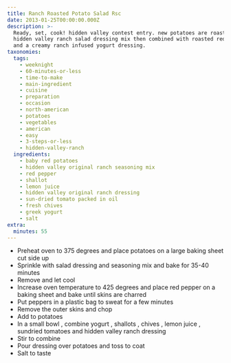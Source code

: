 ```yaml
---
title: Ranch Roasted Potato Salad Rsc
date: 2013-01-25T00:00:00.000Z
description: >-
  Ready, set, cook! hidden valley contest entry. new potatoes are roasted in
  hidden valley ranch salad dressing mix then combined with roasted red peppers
  and a creamy ranch infused yogurt dressing.
taxonomies:
  tags:
    - weeknight
    - 60-minutes-or-less
    - time-to-make
    - main-ingredient
    - cuisine
    - preparation
    - occasion
    - north-american
    - potatoes
    - vegetables
    - american
    - easy
    - 3-steps-or-less
    - hidden-valley-ranch
  ingredients:
    - baby red potatoes
    - hidden valley original ranch seasoning mix
    - red pepper
    - shallot
    - lemon juice
    - hidden valley original ranch dressing
    - sun-dried tomato packed in oil
    - fresh chives
    - greek yogurt
    - salt
extra:
  minutes: 55
---
```

 - Preheat oven to 375 degrees and place potatoes on a large baking sheet cut side up
 - Sprinkle with salad dressing and seasoning mix and bake for 35-40 minutes
 - Remove and let cool
 - Increase oven temperature to 425 degrees and place red pepper on a baking sheet and bake until skins are charred
 - Put peppers in a plastic bag to sweat for a few minutes
 - Remove the outer skins and chop
 - Add to potatoes
 - In a small bowl , combine yogurt , shallots , chives , lemon juice , sundried tomatoes and hidden valley ranch dressing
 - Stir to combine
 - Pour dressing over potatoes and toss to coat
 - Salt to taste
